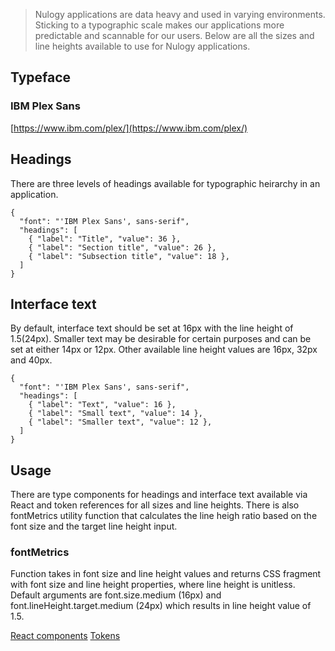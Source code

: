 > Nulogy applications are data heavy and used in varying environments. Sticking to a typographic scale makes our applications more predictable and scannable for our users. Below are all the sizes and line heights available to use for Nulogy applications.

## Typeface
### IBM Plex Sans
[https://www.ibm.com/plex/](https://www.ibm.com/plex/)

## Headings
There are three levels of headings available for typographic heirarchy in an application.

```type
{
  "font": "'IBM Plex Sans', sans-serif",
  "headings": [
    { "label": "Title", "value": 36 },
    { "label": "Section title", "value": 26 },
    { "label": "Subsection title", "value": 18 },
  ]
}
```

## Interface text
By default, interface text should be set at 16px with the line height of 1.5(24px). Smaller text may be desirable for certain purposes and can be set at either 14px or 12px. Other available line height values are 16px, 32px and 40px.

```type
{
  "font": "'IBM Plex Sans', sans-serif",
  "headings": [
    { "label": "Text", "value": 16 },
    { "label": "Small text", "value": 14 },
    { "label": "Smaller text", "value": 12 },
  ]
}
```

## Usage
There are type components for headings and interface text available via React and token references for all sizes and line heights. There is also fontMetrics utility function that calculates the line heigh ratio based on the font size and the target line height input.

### fontMetrics
Function takes in font size and line height values and returns CSS fragment with font size and line height properties, where line height is unitless. Default arguments are font.size.medium (16px) and font.lineHeight.target.medium (24px) which results in line height value of 1.5.

[React components](/components/type)
[Tokens](/tokens#typography)
